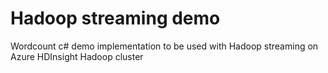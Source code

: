 # Hadoop streaming demo

Wordcount c# demo implementation to be used with Hadoop streaming on Azure HDInsight Hadoop cluster
